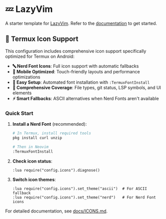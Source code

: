 # 💤 LazyVim

A starter template for [LazyVim](https://github.com/LazyVim/LazyVim).
Refer to the [documentation](https://lazyvim.github.io/installation) to get started.

## 🎨 Termux Icon Support

This configuration includes comprehensive icon support specifically optimized for Termux on Android:

- **🔤 Nerd Font Icons**: Full icon support with automatic fallbacks
- **📱 Mobile Optimized**: Touch-friendly layouts and performance optimizations  
- **🔧 Easy Setup**: Automated font installation with `:TermuxFontInstall`
- **🎯 Comprehensive Coverage**: File types, git status, LSP symbols, and UI elements
- **⚡ Smart Fallbacks**: ASCII alternatives when Nerd Fonts aren't available

### Quick Start

1. **Install a Nerd Font** (recommended):
   ```bash
   # In Termux, install required tools
   pkg install curl unzip
   
   # Then in Neovim
   :TermuxFontInstall
   ```

2. **Check icon status**:
   ```vim
   :lua require("config.icons").diagnose()
   ```

3. **Switch icon themes**:
   ```vim
   :lua require("config.icons").set_theme("ascii")  # For ASCII fallback
   :lua require("config.icons").set_theme("nerd")   # For Nerd Font icons
   ```

For detailed documentation, see [docs/ICONS.md](docs/ICONS.md).
